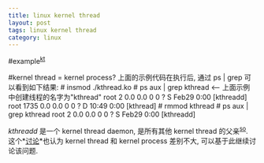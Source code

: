 ```yaml
---
title: linux kernel thread
layout: post
tags: linux kernel thread
category: linux
---
```


#example<sup>[kt]</sup>
<script src="https://gist.github.com/1946789.js"> </script>

#kernel thread = kernel process?
上面的示例代码在执行后, 通过 ps | grep 可以看到如下结果:
    # insmod ./kthread.ko
    # ps aux | grep kthread         <-- 上面示例中创建线程的名字为"kthread"
    root         2  0.0  0.0      0     0 ?        S    Feb29   0:00 [kthreadd]
    root      1735  0.0  0.0      0     0 ?        D    10:49   0:00 [kthread]
    # rmmod kthread
    # ps aux | grep kthread
    root         2  0.0  0.0      0     0 ?        S    Feb29   0:00 [kthreadd]

*kthreadd* 是一个 kernel thread daemon, 是所有其他 kernel thread 的父亲<sup>[so](http://stackoverflow.com/a/4167208/264035)</sup>.  
这个*[讨论][sx]*也认为 kernel thread 和 kernel process 差别不大, 可以基于此继续讨论该问题.

[kt]: http://kerneltrap.org/node/20903 "example code"
[sx]: http://unix.stackexchange.com/questions/31595/are-kernel-threads-really-kernel-processes "Are kernel threads really kernel processes?"
